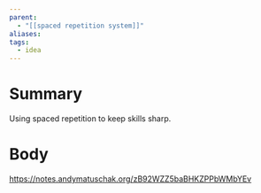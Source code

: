 ```yaml
---
parent:
  - "[[spaced repetition system]]"
aliases: 
tags:
  - idea
---
```

# Summary 
Using spaced repetition to keep skills sharp.
# Body
https://notes.andymatuschak.org/zB92WZZ5baBHKZPPbWMbYEv